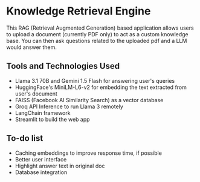 # Knowledge Retrieval Engine

This RAG (Retrieval Augmented Generation) based application allows users to upload a document (currently PDF only) to act as a custom knowledge base. You can then ask questions related to the uploaded pdf and a LLM would answer them.

## Tools and Technologies Used

- Llama 3.1 70B and Gemini 1.5 Flash for answering user's queries
- HuggingFace's MiniLM-L6-v2 for embedding the text extracted from user's document
- FAISS (Facebook AI Similarity Search) as a vector database
- Groq API Inference to run Llama 3 remotely
- LangChain framework
- Streamlit to build the web app

## To-do list

- Caching embeddings to improve response time, if possible
- Better user interface
- Highlight answer text in original doc
- Database integration